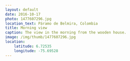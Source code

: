 ```yaml
---
layout: default
date: 2016-10-17
photo: 1477607296.jpg
location_text: Páramo de Belmira, Colombia
title: Morning view
caption: The view in the morning from the wooden house.
image: /img/thumb/1477607296.jpg
location:
    latitude: 6.72535
    longitude: -75.69528
---
```

